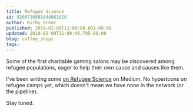 ```yaml
---
title: Refugee Science
id: 9200730891644861626
author: Kirby Urner
published: 2019-02-09T11:00:00.001-08:00
updated: 2019-02-09T11:00:40.795-08:00
blog: coffee_shops
tags: 
---
```


Some of the first charitable gaming salons may be discovered among refugee populations, eager to help their own cause and causes like them.

I've been writing some [on Refugee Science](https://medium.com/@kirbyurner/refugee-science-358406c7ad47) on Medium.  No hypertoons on refugee camps yet, which doesn't mean we have none in the network (or the pipeline).

Stay tuned.